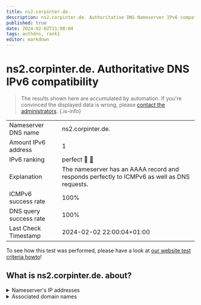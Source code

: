 ```yaml
---
title: ns2.corpinter.de.
description: ns2.corpinter.de. Authoritative DNS Nameserver IPv6 compatibility
published: true
date: 2024-02-02T21:00:04
tags: authdns, rank1
editor: markdown
---
```


# ns2.corpinter.de. Authoritative DNS IPv6 compatibility

> The results shown here are accumulated by automation. If you're convinced the displayed data is wrong, please [contact the administrators](/howto/chat). 
{.is-info}




|   |   |
| - | - |
| Nameserver DNS name | ns2.corpinter.de.
| Amount IPv6 address | 1
| IPv6 ranking | perfect :1st_place_medal: [🔗](/howto/ranking) |
| Explanation | The nameserver has an AAAA record and responds perfectly to ICMPv6 as well as DNS requests. |
| ICMPv6 success rate | 100%|
| DNS query success rate | 100% |
| Last Check Timestamp | 2024-02-02 22:00:04+01:00 |

To see how this test was performed, please have a look at [our website test criteria howto](/howto/testcriteria/authdns)!


## What is ns2.corpinter.de. about?




<details>
<summary>Nameserver's IP addresses</summary>

2a03:9e42:e202:1001::53

</details>



<details>
<summary>Associated domain names</summary>

group.mercedes-benz.com

mercedes-benz.de

</details>
